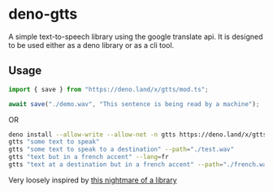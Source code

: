 # deno-gtts

A simple text-to-speech library using the google translate api. It is designed
to be used either as a deno library or as a cli tool.

## Usage

```typescript
import { save } from "https://deno.land/x/gtts/mod.ts";

await save("./demo.wav", "This sentence is being read by a machine");
```

OR

```bash
deno install --allow-write --allow-net -n gtts https://deno.land/x/gtts/cli.ts
gtts "some text to speak"
gtts "some text to speak to a destination" --path="./test.wav"
gtts "text but in a french accent" --lang=fr
gtts "text at a destination but in a french accent" --path="./french.wav" --lang=fr
```

Very loosely inspired by
[this nightmare of a library](https://github.com/lino-levan/better-node-gtts)
